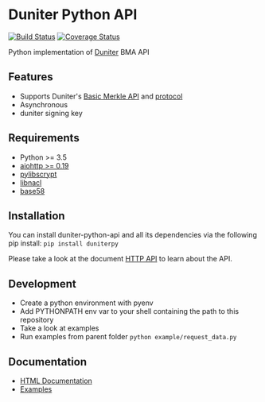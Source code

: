 # Duniter Python API
[![Build Status](https://travis-ci.org/duniter/duniter-python-api.svg)](https://travis-ci.org/duniter/duniter-python-api) [![Coverage Status](https://coveralls.io/repos/duniter/duniter-python-api/badge.svg?branch=master&service=github)](https://coveralls.io/github/duniter/duniter-python-api?branch=master)

Python implementation of [Duniter](https://git.duniter.org/nodes/typescript/duniter) BMA API

## Features
 * Supports Duniter's [Basic Merkle API](https://git.duniter.org/nodes/typescript/duniter/blob/master/doc/HTTP_API.md) and [protocol](https://git.duniter.org/nodes/typescript/duniter/blob/master/doc/Protocol.md)
 * Asynchronous
 * duniter signing key

## Requirements
 * Python >= 3.5
 * [aiohttp >= 0.19](https://pypi.python.org/pypi/aiohttp "aiohttp")
 * [pylibscrypt](https://pypi.python.org/pypi/pylibscrypt "pylibscrypt")
 * [libnacl](https://pypi.python.org/pypi/libnacl "libnacl")
 * [base58](https://pypi.python.org/pypi/base58 "base58")

## Installation
You can install duniter-python-api and all its dependencies via the following pip install:
`pip install duniterpy`

Please take a look at the document [HTTP API](https://github.com/duniter/duniter-bma/blob/master/doc/API.md) to learn about the API.

## Development
- Create a python environment with pyenv
- Add PYTHONPATH env var to your shell containing the path to this repository
- Take a look at examples
- Run examples from parent folder `python example/request_data.py`

## Documentation

- [HTML Documentation](https://github.com/duniter/duniter-python-api/tree/master/docs/_build/html)
- [Examples](https://github.com/duniter/duniter-python-api/tree/master/examples)
